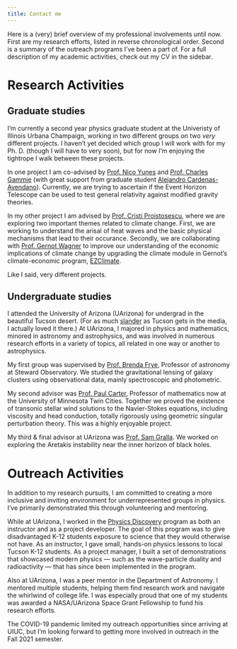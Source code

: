 ```yaml
---
title: Contact me
---
```


Here is a (very) brief overview of my professional involvements until now. First are my research efforts, listed in reverse chronological order. Second is a summary of the outreach programs I’ve been a part of. For a full description of my academic activities, check out my CV in the sidebar.

# Research Activities

## Graduate studies 

I’m currently a second year physics graduate student at the Univeristy of Illinois Urbana Champaign, working in two different groups on two *very* different projects. I haven’t yet decided which group I will work with for my Ph. D. (though I will have to very soon), but for now I’m enjoying the tightrope I walk between these projects.

In one project I am co-advised by [Prof. Nico Yunes](https://physics.illinois.edu/people/directory/profile/nyunes) and [Prof. Charles Gammie](https://physics.illinois.edu/people/directory/profile/gammie) (with great support from graduate student [Alejandro Cardenas-Avendano](https://alejandroc137.bitbucket.io/)). Currently, we are trying to ascertain if the Event Horizon Telescope can be used to test general relativity against modified gravity theories.

In my other project I am advised by [Prof. Cristi Proistosescu](https://cristi.web.illinois.edu/), where we are exploring two important themes related to climate change. First, we are working to understand the arisal of heat waves and the basic physical mechanisms that lead to their occurance. Secondly, we are collaborating with [Prof. Gernot Wagner](gwagner.com) to improve our understanding of the economic implications of climate change by upgrading the climate module in Gernot’s climate-economic program, [EZClimate](https://github.com/Litterman/EZClimate).

Like I said, very different projects.

## Undergraduate studies

I attended the University of Arizona (UArizona) for undergrad in the beautiful Tucson desert. (For as much [slander](https://www.youtube.com/watch?v=v5IsoelUMF0) as Tucson gets in the media, I actually loved it there.) At UArizona, I majored in physics and mathematics, minored in astronomy and astrophysics, and was involved in numerous research efforts in a variety of topics, all related in one way or another to astrophysics.

My first group was supervised by [Prof. Brenda Frye](https://www.as.arizona.edu/people/faculty/brenda-frye), Professor of astronomy at Steward Observatory. We studied the gravitational lensing of galaxy clusters using observational data, mainly spectroscopic and photometric. 

My second advisor was [Prof. Paul Carter](http://www-users.math.umn.edu/~pcarter/index.html), Professor of mathematics now at the University of Minnesota Twin Cities. Together we proved the existence of transonic stellar wind solutions to the Navier-Stokes equations, including viscosity and head conduction, totally rigorously using geometric singular perturbation theory. This was a highly enjoyable project. 

My third & final advisor at UArizona was [Prof. Sam Gralla](http://u.arizona.edu/~sgralla/). We worked on exploring the Aretakis instability near the inner horizon of black holes.

# Outreach Activities

In addition to my research pursuits, I am committed to creating a more inclusive and inviting environment for underrepresented groups in physics. I’ve primarily demonstrated this through volunteering and mentoring.

While at UArizona, I worked in the [Physics Discovery](https://flandrau.org/discoveries) program as both an instructor and as a project developer. The goal of this program was to give disadvantaged K-12 students exposure to science that they would otherwise not have. As an instructor, I gave small, hands-on physics lessons to local Tucson K-12 students. As a project manager, I built a set of demonstrations that showcased modern physics — such as the wave-particle duality and radioactivity — that has since been implemented in the program. 

Also at UArizona, I was a peer mentor in the Department of Astronomy. I mentored multiple students, helping them find research work and navigate the whirlwind of college life. I was especially proud that one of my students  was awarded a NASA/UArizona Space Grant Fellowship to fund his research efforts.

The COVID-19 pandemic limited my outreach opportunities since arriving at UIUC, but I’m looking forward to getting more involved in outreach in the Fall 2021 semester.